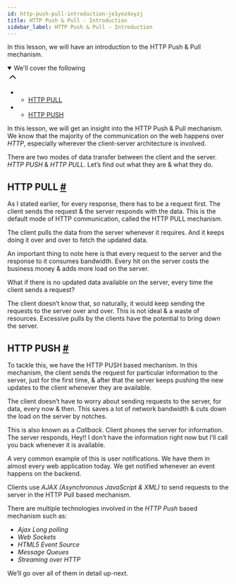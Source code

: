 ```yaml
---
id: http-push-pull-introduction-je1yez4xyzj
title: HTTP Push & Pull - Introduction
sidebar_label: HTTP Push & Pull - Introduction
---
```


<div class="PageSummary__TopLeft-sc-19qsvz4-36 fwauBw"><p class="PageSummary__Description-sc-19qsvz4-13 cPWwbw">In this lesson, we will have an introduction to the HTTP Push &amp; Pull mechanism.</p><div class="PageSummary__Toc-sc-19qsvz4-39 gUDsJM"><details open="" class="styles__PageTOCStyled-rf9d2l-0 jgnDfg"><summary role="button" tabindex="0" class="styles__HeadingWrap-rf9d2l-1 jpKLlP">We'll cover the following<div rotate="0" color="black" size="24" display="inline-flex" name="icon-button" class="styles__IconButton-sc-12pjl04-0 bLjBRS"><svg xmlns="http://www.w3.org/2000/svg" width="24" height="24" viewBox="0 0 24 24" fill="none" stroke="currentColor" stroke-width="2" stroke-linecap="round" stroke-linejoin="round"><polyline points="18 15 12 9 6 15"></polyline></svg></div></summary><div class="markdown-container-div"><div class="markdownViewer Markdown__Viewer-sc-7qtuee-1 dZltoR" role="none"><ul>
<li>
<ul>
<li><a href="#http-pull">HTTP PULL</a></li>
</ul>
</li>
<li>
<ul>
<li><a href="#http-push">HTTP PUSH</a></li>
</ul>
</li>
</ul>
</div></div></details></div></div><div class="styles__ViewerComponentViewStyled-sc-1xosrua-0 cvzEyH"><div><div><div><div><div class=""><div class=""><div class="markdown-container-div"><div class="markdownViewer Markdown__Viewer-sc-7qtuee-1 zJKNA" role="none"><p data-id="756112d048816ba63b28769a87e185ce">In this lesson, we will get an insight into the HTTP Push &amp; Pull mechanism. We know that the majority of the communication on the web happens over <em>HTTP</em>, especially wherever the client-server architecture is involved.</p>
<p data-id="9eb7e6052f3c1fde253ff508accfb9d4">There are two modes of data transfer between the client and the server. <em>HTTP PUSH</em> &amp; <em>HTTP PULL</em>.
Let’s find out what they are &amp; what they do.</p>
</div></div></div></div></div></div></div></div></div><div class="styles__ViewerComponentViewStyled-sc-1xosrua-0 cvzEyH"><div><div><div><div><div class=""><div class=""><div class="markdown-container-div"><div class="markdownViewer Markdown__Viewer-sc-7qtuee-1 zJKNA" role="none"><h2 id="http-pull" data-id="f2f2160cc57ea8b4ba888d429c9bee46">HTTP PULL <a class="markdownIt-Anchor" href="#http-pull"><span class="anchor-link">#</span></a></h2>
<p data-id="378648ee486c4aaca70891fe8ce8eee6">As I stated earlier, for every response, there has to be a request first. The client sends the request &amp; the server responds with the data. This is the default mode of HTTP communication, called the HTTP PULL mechanism.</p>
<p data-id="dd04cc1672e68a38475f09e8fbd96680">The client pulls the data from the server whenever it requires. And it keeps doing it over and over to fetch the updated data.</p>
<p data-id="c3c9215223814fdd5c68a7c64d37344f">An important thing to note here is that every request to the server and the response to it consumes bandwidth. Every hit on the server costs the business money &amp; adds more load on the server.</p>
<p data-id="2dbca88960d9a5def489935346baef67">What if there is no updated data available on the server, every time the client sends a request?</p>
<p data-id="047b3230150cab76d1b0650896e08353">The client doesn’t know that, so naturally, it would keep sending the requests to the server over and over. This is not ideal &amp; a waste of resources. Excessive pulls by the clients have the potential to bring down the server.</p>
</div></div></div></div></div></div></div></div></div><div class="styles__ViewerComponentViewStyled-sc-1xosrua-0 cvzEyH"><div><div><div><div><div class=""><div class=""><div class="markdown-container-div"><div class="markdownViewer Markdown__Viewer-sc-7qtuee-1 zJKNA" role="none"><h2 id="http-push" data-id="a5fb16595290a1c2fd94fa0c6880ecfd">HTTP PUSH <a class="markdownIt-Anchor" href="#http-push"><span class="anchor-link">#</span></a></h2>
<p data-id="ca55b26f0bd1601f9090c19b05274973">To tackle this, we have the HTTP PUSH based mechanism. In this mechanism, the client sends the request for particular information to the server, just for the first time, &amp; after that the server keeps pushing the new updates to the client whenever they are available.</p>
<p data-id="387a5ff9e11ad2c2e6ff4fc8dd6e5d78">The client doesn’t have to worry about sending requests to the server, for data, every now &amp; then. This saves a lot of network bandwidth &amp; cuts down the load on the server by notches.</p>
<p data-id="6b5b3a89e6c934c31dc85011a8e45485">This is also known as a <em>Callback</em>. Client phones the server for information. The server responds, Hey!! I don’t have the information right now but I’ll call you back whenever it is available.</p>
<p data-id="cdea3145468c30e46295a981e4c3ba2e">A very common example of this is user notifications. We have them in almost every web application today. We get notified whenever an event happens on the backend.</p>
<p data-id="736c9d00ce82247ca99613965a5d5d71">Clients use <em>AJAX (Asynchronous JavaScript &amp; XML)</em> to send requests to the server in the HTTP Pull based mechanism.</p>
<p data-id="b23d74870ba4f09e6dd5fea581b4373a">There are multiple technologies involved in the <em>HTTP Push</em> based mechanism such as:</p>
<ul data-id="0ad752f28c99ece073ba0e4f4e360095">
<li><em>Ajax Long polling</em></li>
<li><em>Web Sockets</em></li>
<li><em>HTML5 Event Source</em></li>
<li><em>Message Queues</em></li>
<li><em>Streaming over HTTP</em></li>
</ul>
<p data-id="5cdb7a5b60bbb739baf5c9459427354c">We’ll go over all of them in detail up-next.</p>
</div></div></div></div></div></div></div></div></div>